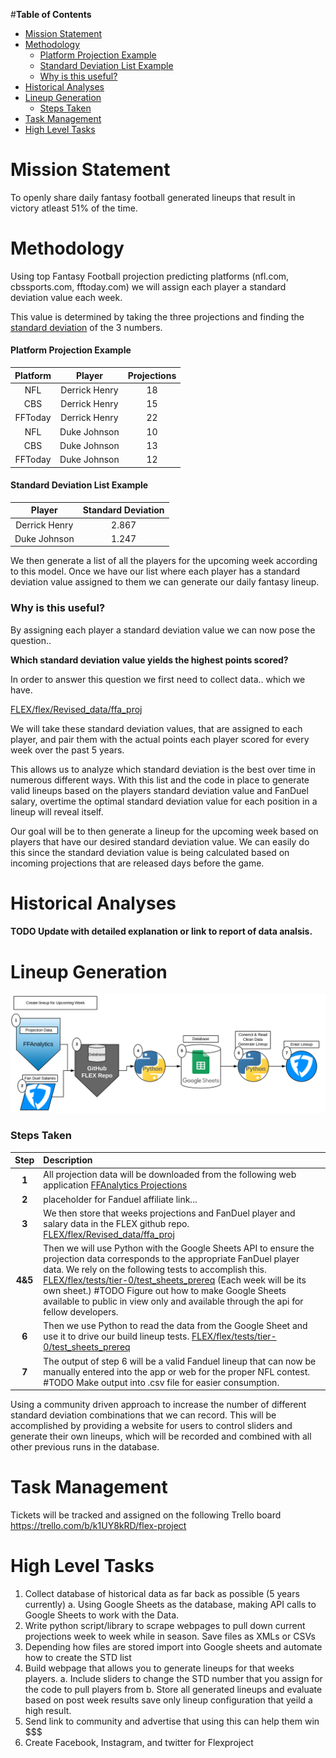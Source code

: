 #**Table of Contents**

- [Mission Statement](#mission-statement)
- [Methodology](#methodology)
  * [Platform Projection Example](#platform-projection-example)
  * [Standard Deviation List Example](#standard-deviation-list-example)
  * [Why is this useful?](#why-is-this-useful?)
- [Historical Analyses](#historical-analyses)
- [Lineup Generation](#lineup-generation)
  * [Steps Taken](#steps-taken)
- [Task Management](#task-management)
- [High Level Tasks](#high-level-tasks)


Mission Statement
==================
To openly share daily fantasy football generated lineups that result in victory atleast 51% of the time.

Methodology
=====================
Using top Fantasy Football projection predicting platforms (nfl.com, cbssports.com, fftoday.com) we will assign each player
a standard deviation value each week.

This value is determined by taking the three projections and finding the [standard deviation](https://www.mathsisfun.com/data/standard-deviation.html) of the 3 numbers.
#### Platform Projection Example

| Platform  | Player | Projections |
| :---:         |     :---:      |          :---: |
| NFL   | Derrick Henry     | 18  |
| CBS    | Derrick Henry       | 15   |
| FFToday    | Derrick Henry       | 22   |
| NFL   | Duke Johnson     | 10  |
| CBS    | Duke Johnson       | 13   |
| FFToday    | Duke Johnson       | 12   |

#### Standard Deviation List Example
| Player | Standard Deviation |
|     :---:      |          :---: |
| Derrick Henry     |  2.867   |
| Duke Johnson     |  1.247   |

We then generate a list of all the players for the upcoming week according to this model.
Once we have our list where each player has a standard deviation value assigned to them we can generate our daily fantasy lineup.

### Why is this useful?
By assigning each player a standard deviation value we can now pose the question..

**Which standard deviation value yields the highest points scored?**

In order to answer this question we first need to collect data.. which we have.

[FLEX/flex/Revised_data/ffa_proj](https://github.com/terror12/FLEX/tree/master/flex/Revised_Data/ffa_proj)

We will take these standard deviation values, that are assigned to each player, and pair them with the actual points each player scored
for every week over the past 5 years.

This allows us to analyze which standard deviation is the best over time in numerous different ways.
With this list and the code in place to generate valid lineups based on the players standard deviation value and FanDuel salary,
overtime the optimal standard deviation value for each position in a lineup will reveal itself.

Our goal will be to then generate a lineup for the upcoming week based on players that have our desired standard deviation value.
We can easily do this since the standard deviation value is being calculated based on incoming projections that are released
days before the game.


Historical Analyses
======================
#### TODO Update with detailed explanation or link to report of data analsis.

Lineup Generation
======================

![](flex/Data/images/gen_line.png)

### Steps Taken
| Step | Description                    |
| :---:         |     :---      |
| **1**      | All projection data will be downloaded from the following web application [FFAnalytics Projections](https://github.com/terror12/FLEX/tree/master/flex/Revised_Data/ffa_proj)       |
| **2**   | placeholder for Fanduel affiliate link...     |
| **3**   | We then store that weeks projections and FanDuel player and salary data in the FLEX github repo. [FLEX/flex/Revised_data/ffa_proj](https://github.com/terror12/FLEX/tree/master/flex/Revised_Data/ffa_proj)     |
| **4&5**   | Then we will use Python with the Google Sheets API to ensure the projection data corresponds to the appropriate FanDuel player data. We rely on the following tests to accomplish this. [FLEX/flex/tests/tier-0/test_sheets_prereq](https://github.com/terror12/FLEX/tree/master/flex/tests/tier-0/test_sheets_prereq) (Each week will be its own sheet.) #TODO Figure out how to make Google Sheets available to public in view only and available through the api for fellow developers.    |
| **6**   | Then we use Python to read the data from the Google Sheet and use it to drive our build lineup tests. [FLEX/flex/tests/tier-0/test_sheets_prereq](https://github.com/terror12/FLEX/tree/master/flex/tests/tier-1/test_lineup_gen) |
| **7**   | The output of step 6 will be a valid Fanduel lineup that can now be manually entered into the app or web for the proper NFL contest. #TODO Make output into .csv file for easier consumption.   |


Using a community driven approach to increase the number of different standard deviation combinations that we can record.
This will be accomplished by providing a website for users to control sliders and generate their own lineups,
which will be recorded and combined with all other previous runs in the database.


Task Management
======================
Tickets will be tracked and assigned on the following Trello board
https://trello.com/b/k1UY8kRD/flex-project

High Level Tasks
======================
 1. Collect database of historical data as far back as possible (5 years currently)
    a. Using Google Sheets as the database, making API calls to Google Sheets to work with the Data.
 2. Write python script/library to scrape webpages to pull down current projections week to week while in season. Save files as XMLs or CSVs
 3. Depending how files are stored import into Google sheets and automate how to create the STD list
 4. Build webpage that allows you to generate lineups for that weeks players.
    a. Include sliders to change the STD number that you assign for the code to pull players from
    b. Store all generated lineups and evaluate based on post week results save only lineup configuration that yeild a high result.
 5. Send link to community and advertise that using this can help them win $$$
 6. Create Facebook, Instagram, and twitter for Flexproject